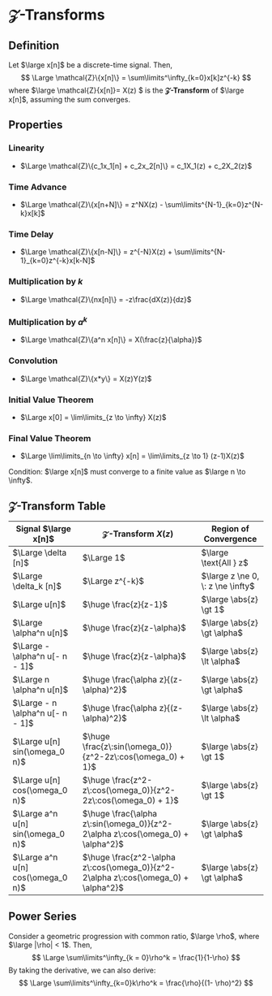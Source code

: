 # $\mathcal{Z}$-Transforms

## Definition

Let $\large x[n]$ be a discrete-time signal. Then,
$$
\Large \mathcal{Z}\{x[n]\} = \sum\limits^\infty_{k=0}x[k]z^{-k}
$$
where $\large \mathcal{Z}\{x[n]\}= X(z) $ is the **$\mathcal{Z}$-Transform** of  $\large x[n]$, assuming the sum converges.

## Properties

### Linearity

- $\Large \mathcal{Z}\{c_1x_1[n] + c_2x_2[n]\} = c_1X_1(z) + c_2X_2(z)$

### Time Advance

- $\Large \mathcal{Z}\{x[n+N]\} = z^NX(z) - \sum\limits^{N-1}_{k=0}z^{N-k}x[k]$ 

### Time Delay

- $\Large \mathcal{Z}\{x[n-N]\} = z^{-N}X(z) + \sum\limits^{N-1}_{k=0}z^{-k}x[k-N]$ 

### Multiplication by $k$

- $\Large \mathcal{Z}\{nx[n]\} = -z\frac{dX(z)}{dz}$

### Multiplication by $a^k$

- $\Large \mathcal{Z}\{a^n x[n]\} = X(\frac{z}{\alpha})$

### Convolution

- $\Large \mathcal{Z}\{x*y\} = X(z)Y(z)$

### Initial Value Theorem

- $\Large x[0] = \lim\limits_{z \to \infty} X(z)$

### Final Value Theorem

- $\Large \lim\limits_{n \to \infty} x[n] = \lim\limits_{z \to 1} (z-1)X(z)$

Condition: $\large x[n]$ must converge to a finite value as $\large n \to \infty$.

## $\mathcal{Z}$-Transform Table

Signal $\large x[n]$ | $\mathcal{Z}$-Transform $X(z)$ | Region of Convergence
--- | --- | ---
$\Large \delta [n]$ | $\Large 1$ | $\large \text{All } z$
$\Large \delta_k [n]$ | $\Large z^{-k}$ | $\large z \ne 0, \: z \ne \infty$
$\Large u[n]$ | $\huge \frac{z}{z-1}$ | $\large \abs{z} \gt 1$
$\Large \alpha^n u[n]$ | $\huge \frac{z}{z-\alpha}$ | $\large \abs{z} \gt \alpha$
$\Large - \alpha^n u[- n - 1]$ | $\huge \frac{z}{z-\alpha}$ | $\large \abs{z} \lt \alpha$
$\Large n \alpha^n u[n]$ | $\huge \frac{\alpha z}{(z-\alpha)^2}$ | $\large \abs{z} \gt \alpha$
$\Large - n \alpha^n u[- n - 1]$ | $\huge \frac{\alpha z}{(z-\alpha)^2}$ | $\large \abs{z} \lt \alpha$
$\Large u[n] sin(\omega_0 n)$ | $\huge \frac{z\:sin(\omega_0)}{z^2-2z\:cos(\omega_0) + 1}$ | $\large \abs{z} \gt 1$
$\Large u[n] cos(\omega_0 n)$ | $\huge \frac{z^2-z\:cos(\omega_0)}{z^2-2z\:cos(\omega_0) + 1}$ | $\large \abs{z} \gt 1$
$\Large a^n u[n] sin(\omega_0 n)$ | $\huge \frac{\alpha z\:sin(\omega_0)}{z^2-2\alpha z\:cos(\omega_0) + \alpha^2}$ | $\large \abs{z} \gt \alpha$
$\Large a^n u[n] cos(\omega_0 n)$ | $\huge \frac{z^2-\alpha z\:cos(\omega_0)}{z^2-2\alpha z\:cos(\omega_0) + \alpha^2}$ | $\large \abs{z} \gt \alpha$

## Power Series

Consider a geometric progression with common ratio, $\large \rho$, where $\large |\rho| < 1$. Then,
$$
\Large \sum\limits^\infty_{k = 0}\rho^k = \frac{1}{1-\rho}
$$
By taking the derivative, we can also derive:
$$
\Large \sum\limits^\infty_{k=0}k\rho^k = \frac{\rho}{(1- \rho)^2}
$$
